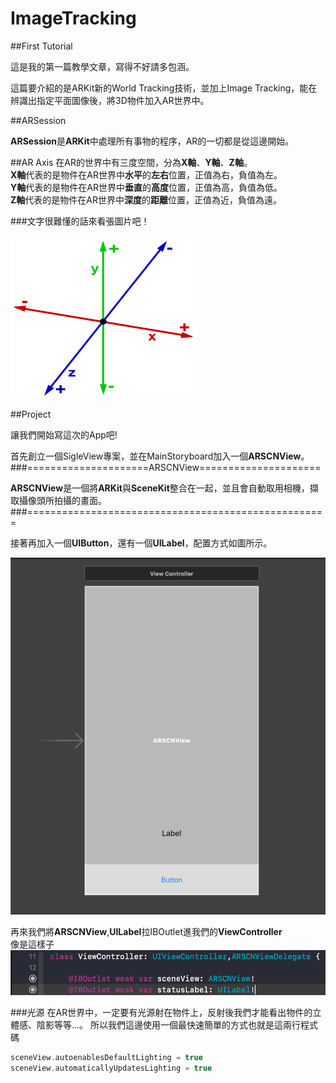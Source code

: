 # ImageTracking

##First Tutorial

這是我的第一篇教學文章，寫得不好請多包涵。

這篇要介紹的是ARKit新的World Tracking技術，並加上Image Tracking，能在辨識出指定平面圖像後，將3D物件加入AR世界中。

##ARSession

**ARSession**是**ARKit**中處理所有事物的程序，AR的一切都是從這邊開始。

##AR Axis
在AR的世界中有三度空間，分為**X軸**、**Y軸**、**Z軸**。  
**X軸**代表的是物件在AR世界中**水平**的**左右**位置，正值為右，負值為左。  
**Y軸**代表的是物件在AR世界中**垂直**的**高度**位置，正值為高，負值為低。  
**Z軸**代表的是物件在AR世界中**深度**的**距離**位置，正值為近，負值為遠。  

###文字很難懂的話來看張圖片吧！  

![](./ReadmeImages/Axis.png)

##Project

讓我們開始寫這次的App吧!  

首先創立一個SigleView專案，並在MainStoryboard加入一個**ARSCNView**。  
###=====================ARSCNView=====================

**ARSCNView**是一個將**ARKit**與**SceneKit**整合在一起，並且會自動取用相機，擷取攝像頭所拍攝的畫面。 
###====================================================

接著再加入一個**UIButton**，還有一個**UILabel**，配置方式如圖所示。  

![](./ReadmeImages/ScreenShot01.png)  

再來我們將**ARSCNView**,**UILabel**拉IBOutlet進我們的**ViewController**  
像是這樣子  
![](./ReadmeImages/CodeShot01.png)  

###光源
在AR世界中，一定要有光源射在物件上，反射後我們才能看出物件的立體感、陰影等等...。
所以我們這邊使用一個最快速簡單的方式也就是這兩行程式碼 

``` Swift
sceneView.autoenablesDefaultLighting = true
sceneView.automaticallyUpdatesLighting = true
```